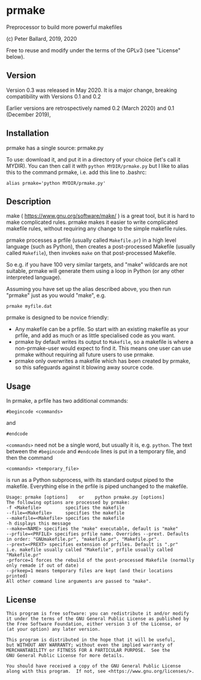 # prmake
Preprocessor to build more powerful makefiles

(c) Peter Ballard, 2019, 2020

Free to reuse and modify under the terms of the GPLv3 (see "License" below).

Version
-------
Version 0.3 was released in May 2020. It is a major change, breaking compatibility with Versions 0.1 and 0.2

Earlier versions are retrospectively named 0.2 (March 2020) and 0.1 (December 2019),

Installation
------------
prmake has a single source: prmake.py

To use: download it, and put it in a directory of your choice (let's call it MYDIR).
You can then call it with `python MYDIR/prmake.py`
but I like to alias this to the command prmake, i.e. add this line to .bashrc:

    alias prmake='python MYDIR/prmake.py'

Description
-----------
make ( https://www.gnu.org/software/make/ ) is a great tool, but it is hard to make complicated rules.
prmake makes it easier to write complicated makefile rules,
without requiring any change to the simple makefile rules.

prmake processes a prfile (usually called `Makefile.pr`)
in a high level language (such as Python),
then creates a post-processed Makefile (usually called `Makefile`),
then invokes `make` on that post-processed Makefile.

So e.g. if you have 100 very similar targets, and "make" wildcards are not suitable,
prmake will generate them using a loop in Python (or any other interpreted language).

Assuming you have set up the alias described above, you then run "prmake" just as you would "make", e.g.

    prmake myfile.dat

prmake is designed to be novice friendly:
- Any makefile can be a prfile.
  So start with an existing makefile as your prfile, and add as much or as little specialised code as you want.
- prmake by default writes its output to `Makefile`,
  so a makefile is where a non-prmake-user would expect to find it.
  This means one user can use prmake without requiring all future users to use prmake.
- prmake only overwrites a makefile which has been created by prmake,
  so this safeguards against it blowing away source code.

Usage
-----
In prmake, a prfile has two additional commands:

    #begincode <commands>

and

    #endcode

`<commands>` need not be a single word, but usually it is, e.g. `python`.
The text between the `#begincode` and `#endcode` lines is put in a temporary file,
and then the command

    <commands> <temporary_file>

is run as a Python subprocess,
with its standard output piped to the makefile.
Everything else in the prfile is piped unchanged to the makefile.

    Usage: prmake [options]    or    python prmake.py [options]
    The following options are processed by prmake:
    -f <Makefile>         specifies the makefile
    --file=<Makefile>     specifies the makefile
    --makefile=<Makefile> specifies the makefile
    -h displays this message
    --make=<NAME> specifies the "make" executable, default is "make"
    --prfile=<PRFILE> specifies prfile name. Overrides --prext. Defaults in order: "GNUmakefile.pr", "makefile.pr", "Makefile.pr".
    --prext=<PREXT> specifies extension of prfiles. Default is ".pr"
    i.e. makefile usually called "Makefile", prfile usually called "Makefile.pr"
    -prforce=1 forces the rebuild of the post-processed Makefile (normally only remade if out of date)
    --prkeep=1 means temporary files are kept (and their locations printed)
    All other command line arguments are passed to "make".

License
-------
    This program is free software: you can redistribute it and/or modify
    it under the terms of the GNU General Public License as published by
    the Free Software Foundation, either version 3 of the License, or
    (at your option) any later version.

    This program is distributed in the hope that it will be useful,
    but WITHOUT ANY WARRANTY; without even the implied warranty of
    MERCHANTABILITY or FITNESS FOR A PARTICULAR PURPOSE.  See the
    GNU General Public License for more details.

    You should have received a copy of the GNU General Public License
    along with this program.  If not, see <https://www.gnu.org/licenses/>.
